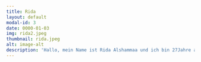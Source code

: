 ```yaml
---
title: Rida
layout: default
modal-id: 3
date: 0000-01-03
img: rida2.jpeg
thumbnail: rida.jpeg
alt: image-alt
description: 'Hallo, mein Name ist Rida Alshammaa und ich bin 27Jahre alt. Ich komme aus Syrien und lebe seit 2 Jahre und 10 Monate in Deutschland. In meinem Heimatland habe ich als Baggerfahra gearbeitet, hier in Deutschland arbeite ich jetzt im Abbruch. Ich bin seit ein Jahre bei Townbee.'
---
```

